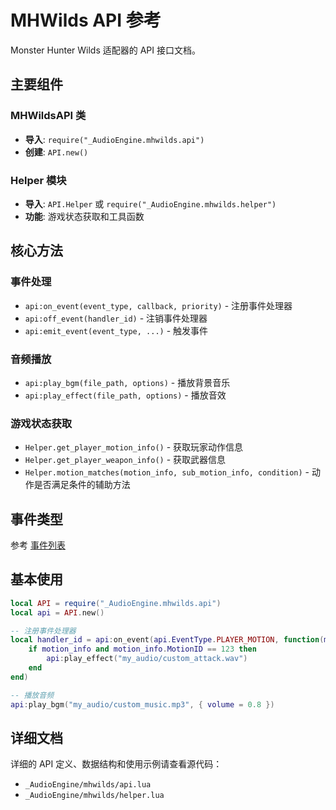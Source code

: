 # MHWilds API 参考

Monster Hunter Wilds 适配器的 API 接口文档。

## 主要组件

### MHWildsAPI 类
- **导入**: `require("_AudioEngine.mhwilds.api")`
- **创建**: `API.new()`

### Helper 模块
- **导入**: `API.Helper` 或 `require("_AudioEngine.mhwilds.helper")`
- **功能**: 游戏状态获取和工具函数

## 核心方法

### 事件处理
- `api:on_event(event_type, callback, priority)` - 注册事件处理器
- `api:off_event(handler_id)` - 注销事件处理器
- `api:emit_event(event_type, ...)` - 触发事件

### 音频播放
- `api:play_bgm(file_path, options)` - 播放背景音乐
- `api:play_effect(file_path, options)` - 播放音效

### 游戏状态获取
- `Helper.get_player_motion_info()` - 获取玩家动作信息
- `Helper.get_player_weapon_info()` - 获取武器信息
- `Helper.motion_matches(motion_info, sub_motion_info, condition)` - 动作是否满足条件的辅助方法

## 事件类型

参考 [事件列表](events.md)

## 基本使用

```lua
local API = require("_AudioEngine.mhwilds.api")
local api = API.new()

-- 注册事件处理器
local handler_id = api:on_event(api.EventType.PLAYER_MOTION, function(motion_info, sub_motion_info)
    if motion_info and motion_info.MotionID == 123 then
        api:play_effect("my_audio/custom_attack.wav")
    end
end)

-- 播放音频
api:play_bgm("my_audio/custom_music.mp3", { volume = 0.8 })
```

## 详细文档

详细的 API 定义、数据结构和使用示例请查看源代码：
- `_AudioEngine/mhwilds/api.lua`
- `_AudioEngine/mhwilds/helper.lua`
